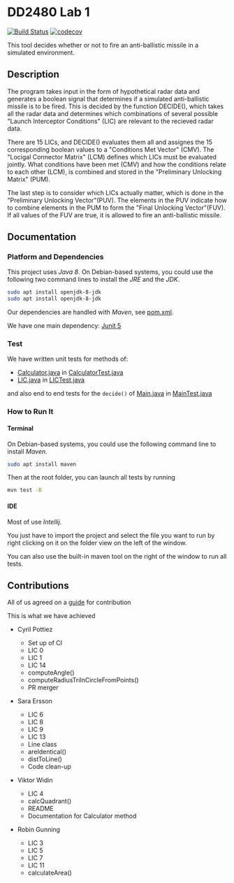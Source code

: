 # DD2480 Lab 1
[![Build Status](https://travis-ci.org/Cpptz/dd22480_lab_1.svg?branch=master)](https://travis-ci.org/Cpptz/dd22480_lab_1)
[![codecov](https://codecov.io/gh/Cpptz/dd22480_lab_1/branch/master/graph/badge.svg)](https://codecov.io/gh/Cpptz/dd22480_lab_1)

This tool decides whether or not to fire an anti-ballistic missile in a simulated environment.


## Description
The program takes input in the form of hypothetical radar data and generates a boolean signal that determines if a simulated anti-ballistic missile is to be fired. This is decided by the function DECIDE(), which takes all the radar data and determines which combinations of several possible "Launch Interceptor Conditions" (LIC) are relevant to the recieved radar data. 

There are 15 LICs, and DECIDE() evaluates them all and assignes the 15 corresponding boolean values to a "Conditions Met Vector" (CMV). The "Locigal Connector Matrix" (LCM) defines which LICs must be evaluated jointly. What conditions have been met (CMV) and how the conditions relate to each other (LCM), is combined and stored in the "Preliminary Unlocking Matrix" (PUM). 

The last step is to consider which LICs actually matter, which is done in the "Preliminary Unlocking Vector"(PUV). The elements in the PUV indicate how to combine elements in the PUM to form the "Final Unlocking Vector"(FUV). If all values of the FUV are true, it is allowed to fire an anti-ballistic missile.

## Documentation
### Platform and Dependencies
This project uses *Java 8*.
On Debian-based systems, you could use the following two command lines to install the *JRE* and the *JDK*.
```bash
sudo apt install openjdk-8-jdk
sudo apt install openjdk-8-jdk
```
Our dependencies are handled with *Maven*, see [pom.xml](pom.xml). 


We have one main dependency: [Junit 5](https://junit.org/junit5/) 

### Test
We have written unit tests for methods of:
* [Calculator.java](src/main/java/main/Calculator.java) in [CalculatorTest.java](src/test/java/main/CalculatorTest.java)
* [LIC.java](src/main/java/main/LIC.java) in [LICTest.java](src/test/java/main/LICTest.java)

and also end to end tests for the ``decide()`` of [Main.java](src/main/java/main/Main.java) 
in [MainTest.java](src/test/java/main/MainTest.java) 

### How to Run It
#### Terminal
On Debian-based systems, you could use the following  command line to install *Maven*.
```bash
sudo apt install maven
```
Then at the root folder, you can launch all tests by running
```bash
mvn test -B
```

#### IDE
Most of use *Intellij*.  

You just have to import the project and select the file you want to run by right clicking 
on it on the folder view on the left of the window.

You can also use the built-in maven tool on the right of the window to run all tests.

## Contributions

All of us agreed on a [guide](CONTRIBUTING.md) for contribution

This is what we have achieved 
* Cyril Pottiez
    * Set up of CI
    * LIC 0
    * LIC 1
    * LIC 14
    * computeAngle()
    * computeRadiusTriInCircleFromPoints()
    * PR merger

* Sara Ersson
	* LIC 6
	* LIC 8
	* LIC 9
	* LIC 13
	* Line class
	* areIdentical()
	* distToLine()
	* Code clean-up
	
* Viktor Widin
	* LIC 4
	* calcQuadrant()
	* README
	* Documentation for Calculator method

* Robin Gunning
    * LIC 3
    * LIC 5
    * LIC 7
    * LIC 11
    * calculateArea()
